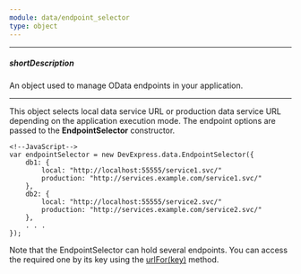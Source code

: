 ```yaml
---
module: data/endpoint_selector
type: object
---
```

---
##### shortDescription
An object used to manage OData endpoints in your application.

---
This object selects local data service URL or production data service URL depending on the application execution mode. The endpoint options are passed to the **EndpointSelector** constructor.

    <!--JavaScript-->
    var endpointSelector = new DevExpress.data.EndpointSelector({
        db1: {
            local: "http://localhost:55555/service1.svc/"
            production: "http://services.example.com/service1.svc/"
        },
        db2: {
            local: "http://localhost:55555/service2.svc/"
            production: "http://services.example.com/service2.svc/"
        },
        . . .
    });

Note that the EndpointSelector can hold several endpoints. You can access the required one by its key using the [urlFor(key)](/api-reference/30%20Data%20Layer/EndpointSelector/3%20Methods/urlFor(key).md '/Documentation/ApiReference/Data_Layer/EndpointSelector/Methods/#urlForkey') method.